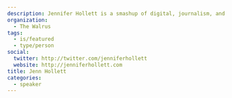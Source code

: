 ```yaml
---
description: Jennifer Hollett is a smashup of digital, journalism, and politics. Jennifer has worked in digital since the late ’90s, when she became the youngest manager ever at Sony Music Canada, developing new media strategies for the label’s top artists. Jennifer recently co-founded a startup and developed “Super PAC App,” which debuted
organization:
  - The Walrus
tags:
  - is/featured
  - type/person
social:
  twitter: http://twitter.com/jenniferhollett
  website: http://jenniferhollett.com
title: Jenn Hollett
categories:
  - speaker
---
```

